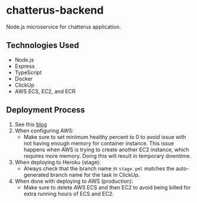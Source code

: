 # chatterus-backend
Node.js microservice for chatterus application.

## Technologies Used
* Node.js
* Express
* TypeScript
* Docker
* ClickUp
* AWS ECS, EC2, and ECR

## Deployment Process
1. See this [blog](https://www.freecodecamp.org/news/how-to-deploy-a-node-js-application-to-amazon-web-services-using-docker-81c2a2d7225b/)
2. When configuring AWS:
    * Make sure to set minimum healthy percent to 0 to avoid issue with not having enough memory for container instance. This issue happens when AWS is trying to create another EC2 instance, which requires more memory. Doing this will result in temporary downtime.
3. When deploying to Heroku (stage):
    * Always check that the branch name in `stage.yml` matches the auto-generated branch name for the task in ClickUp.
4. When done with deploying to AWS (production):
    * Make sure to delete AWS ECS and then EC2 to avoid being billed for extra running hours of ECS and EC2.